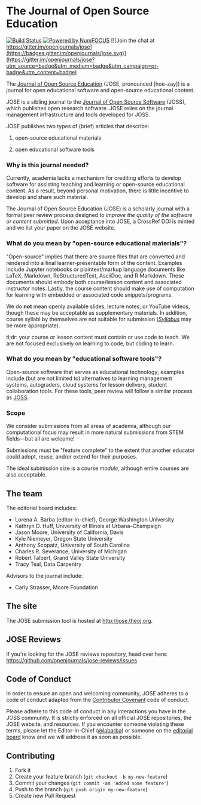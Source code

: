 # The Journal of Open Source Education

[![Build Status](https://travis-ci.org/openjournals/jose.svg?branch=master)](https://travis-ci.org/openjournals/jose) [![Powered by NumFOCUS](https://img.shields.io/badge/powered%20by-NumFOCUS-orange.svg?style=flat&colorA=E1523D&colorB=007D8A)](http://numfocus.org) [![Join the chat at https://gitter.im/openjournals/jose](https://badges.gitter.im/openjournals/jose.svg)](https://gitter.im/openjournals/jose?utm_source=badge&utm_medium=badge&utm_campaign=pr-badge&utm_content=badge)

The [Journal of Open Source Education](http://jose.theoj.org) (JOSE, pronounced [hoe-zay]) is a journal for open educational software and open-source educational content.

JOSE is a sibling journal to the [Journal of Open Source Software](http://joss.theoj.org) (JOSS), which publishes open research software.
JOSE relies on the journal management infrastructure and tools developed for JOSS.

JOSE publishes two types of (brief) articles that describe:

 1. open-source educational materials

 2. open educational software tools

 ### Why is this journal needed?

 Currently, academia lacks a mechanism for crediting efforts to develop software for assisting teaching and learning *or* open-source educational content. As a result, beyond personal motivation, there is little incentive to develop and share such material.

 The Journal of Open Source Education (JOSE) is a scholarly journal with a formal peer review process designed to _improve the quality of the software or content submitted_. Upon acceptance into JOSE, a CrossRef DOI is minted and we list your paper on the JOSE website.

 ### What do you mean by "open-source educational materials"?

 "Open-source" implies that there are source files that are converted and
 rendered into a final learner-presentable form of the content. Examples
 include Jupyter notebooks or plaintext/markup language documents like LaTeX,
 Markdown, ReStructuredText, AsciiDoc, and R Markdown. These documents should
 embody both course/lesson content and associated instructor notes. Lastly, the
 course content should make use of computation for learning with embedded or
 associated code snippets/programs.

 We do **not** mean openly available slides, lecture notes, or YouTube videos, though these may be acceptable as supplementary materials. In addition, course syllabi by themselves are not suitable for submission ([*Syllabus*](http://syllabusjournal.org/) may be more appropriate).

 tl;dr: your course or lesson content must contain or use code to teach. We are not focused exclusively on learning to code, but coding to learn.

 ### What do you mean by "educational software tools"?

 Open-source software that serves as educational technology; examples include (but are not limited to) alternatives to learning management systems, autograders, cloud systems for lesson delivery, student collaboration tools. For these tools, peer review will follow a similar process as [JOSS](http://joss.theoj.org/about#reviewer_guidelines).

 ### Scope

 We consider submissions from all areas of academia, although our computational focus may result in more natural submissions from STEM fields—but all are welcome!

 Submissions must be "feature complete" to the extent that another educator could adopt, reuse, and/or extend for their purposes.

 The ideal submission size is a course *module*, although entire courses are also acceptable.

 ## The team

 The editorial board includes:
  - Lorena A. Barba (editor-in-chief), George Washington University
  - Kathryn D. Huff, University of Illinois at Urbana–Champaign
  - Jason Moore, University of California, Davis
  - Kyle Niemeyer, Oregon State University
  - Anthony Scopatz, University of South Carolina
  - Charles R. Severance, University of Michigan
  - Robert Talbert, Grand Valley State University
  - Tracy Teal, Data Carpentry

 Advisors to the journal include:
  - Carly Strasser, Moore Foundation


 ## The site

The JOSE submission tool is hosted at http://jose.theoj.org.

 ## JOSE Reviews

 If you're looking for the JOSE reviews repository, head over here: https://github.com/openjournals/jose-reviews/issues

 ## Code of Conduct

 In order to ensure an open and welcoming community, JOSE adheres to a code of conduct adapted from the [Contributor Covenant](https://contributor-covenant.org) code of conduct.

 Please adhere to this code of conduct in any interactions you have in the JOSS community. It is strictly enforced on all official JOSE repositories, the JOSE website, and resources. If you encounter someone violating these terms, please let the Editor-in-Chief ([@labarba](https://github.com/labarba)) or someone on the [editorial board](http://jose.theoj.org/about#editorial_board) know and we will address it as soon as possible.

 ## Contributing

 1. Fork it
 2. Create your feature branch (`git checkout -b my-new-feature`)
 3. Commit your changes (`git commit -am 'Added some feature'`)
 4. Push to the branch (`git push origin my-new-feature`)
 5. Create new Pull Request
